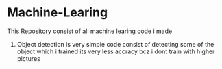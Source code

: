# Machine-Learing
This Repository consist of all machine  learing code i made 
1) Object detection is very simple code consist of detecting some of the object which i trained its very less accracy bcz i dont train with higher pictures

